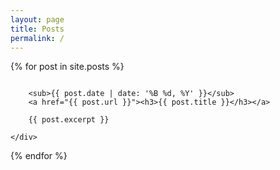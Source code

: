 ```yaml
---
layout: page
title: Posts
permalink: /
---
```


{% for post in site.posts %}
<div class="row">
	<div class="small-12 columns">

		<sub>{{ post.date | date: '%B %d, %Y' }}</sub>
		<a href="{{ post.url }}"><h3>{{ post.title }}</h3></a>

	  	{{ post.excerpt }}

	</div>
</div>
{% endfor %}
